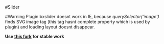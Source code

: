#Slider

#Warning
Plugin bxslider doesnt work in IE, because *querySelector('image')* finds SVG image tag (this tag hasnt complete property which is used by plugin) and loading layout doesnt disappear. 

**Use [this fork](https://github.com/ShpuntiK/bxslider-4) for stable work**